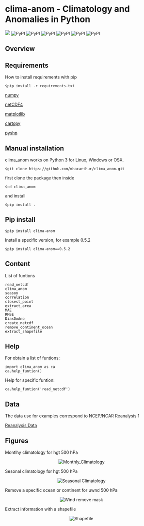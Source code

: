 

clima-anom - Climatology and Anomalies in Python
=================================================

<img src="https://img.shields.io/badge/License-MIT-blue?style=for-the-badge" /> 
 <img alt="PyPI" src="https://img.shields.io/pypi/v/numpy?color=green&label=numpy&style=for-the-badge">
 <img alt="PyPI" src="https://img.shields.io/pypi/v/netCDF4?color=green&label=netCDF4&style=for-the-badge">
 <img alt="PyPI" src="https://img.shields.io/pypi/v/matplotlib?color=green&label=matplotlib&style=for-the-badge">
 <img alt="PyPI" src="https://img.shields.io/pypi/v/cartopy?color=green&label=cartopy&style=for-the-badge">
 <img alt="PyPI" src="https://img.shields.io/pypi/v/pyshp?color=green&label=pyshp&style=for-the-badge"> 
<img alt="PyPI" src="https://img.shields.io/pypi/v/clima-anom?color=red&label=clima-anom&style=for-the-badge">


Overview
--------


Requirements
------------

How to install requirements with pip

    $pip install -r requirements.txt
    
[numpy](https://numpy.org/)

[netCDF4](https://pypi.org/project/netCDF4/)

[matplotlib](https://pypi.org/project/matplotlib/)

[cartopy](https://pypi.org/project/Cartopy/)

[pyshp](https://pypi.org/project/pyshp/)

Manual installation
------------
clima\_anom works on Python 3 for Linux, Windows or OSX.

    $git clone https://github.com/mhacarthur/clima_anom.git

first clone the package then inside

    $cd clima_anom

and install

    $pip install .

Pip install
------------
    $pip install clima-anom

Install a specific version, for example 0.5.2

    $pip install clima-anom==0.5.2

Content
-------
List of funtions

	read_netcdf
	clima_anom
	season
	correlation
	closest_point
	extract_area
	MAE
	RMSE
	DiasDoAno
	create_netcdf
	remove_continent_ocean
	extract_shapefile

Help
----
For obtain a list of funtions:

	import clima_anom as ca
	ca.help_funtion()

Help for specific funtion:

	ca.help_funtion('read_netcdf')
	
Data
----
The data use for examples correspond to NCEP/NCAR Reanalysis 1

[Reanalysis Data](https://psl.noaa.gov/data/gridded/data.ncep.reanalysis.pressure.html)


Figures
----
Montlhy climatology for hgt 500 hPa
<div align="center">
  <img src="https://raw.githubusercontent.com/mhacarthur/clima_anom/master/fig/Monthly_Climatology.png" alt="Monthly_Climatology" />
</div>

Sesonal climatology for hgt 500 hPa
<div align="center">
  <img src="https://raw.githubusercontent.com/mhacarthur/clima_anom/master/fig/Monthly_Seasonal.png" alt="Seasonal Climatology" />
</div>

Remove a specific ocean or continent for uwnd 500 hPa
<div align="center">
  <img src="https://raw.githubusercontent.com/mhacarthur/clima_anom/master/fig/Wind_remove_continent_ocean.png" alt="Wind remove mask" />
</div>

Extract information with a shapefile
<div align="center">
  <img src="https://raw.githubusercontent.com/mhacarthur/clima_anom/master/fig/Extract_shapefile.png" alt="Shapefile" />
</div>



